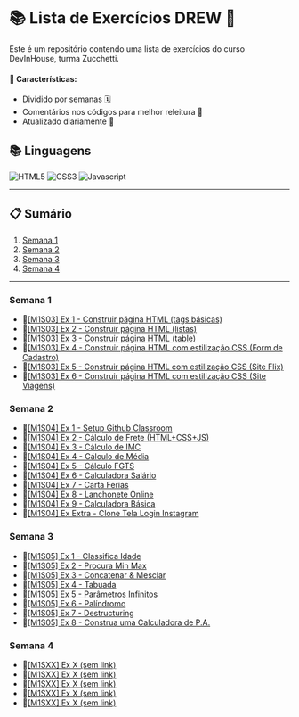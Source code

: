 # 📚 Lista de Exercícios DREW 🚀

Este é um repositório contendo uma lista de exercícios do curso DevInHouse, turma Zucchetti.

#### 🎯 Características:

- Dividido por semanas 🗓️
- Comentários nos códigos para melhor releitura 📝
- Atualizado diariamente 🔄

## 📚 Linguagens

![HTML5](https://img.shields.io/badge/html5-E34F26?style=for-the-badge&logo=html5&logoColor=black)
![CSS3](https://img.shields.io/badge/css3-1572B6?style=for-the-badge&logo=css3&logoColor=black)
![Javascript](https://img.shields.io/badge/javascript-F7DF1E?style=for-the-badge&logo=javascript&logoColor=black)

---

## 📋 Sumário

1. [Semana 1](#semana-1)
2. [Semana 2](#semana-2)
3. [Semana 3](#semana-3)
4. [Semana 4](#semana-4)

---

### Semana 1

- 🎈[[M1S03] Ex 1 - Construir página HTML (tags básicas)](https://github.com/vdr3w/trellodevinhouse/tree/main/semana-1/%5BM1S03%5D%20Ex%201)
- 🎈[[M1S03] Ex 2 - Construir página HTML (listas)](https://github.com/vdr3w/trellodevinhouse/tree/main/semana-1/%5BM1S03%5D%20Ex%202)
- 🎈[[M1S03] Ex 3 - Construir página HTML (table)](https://github.com/vdr3w/trellodevinhouse/tree/main/semana-1/%5BM1S03%5D%20Ex%203)
- 🎈[[M1S03] Ex 4 - Construir página HTML com estilização CSS (Form de Cadastro)](https://github.com/vdr3w/trellodevinhouse/tree/main/semana-1/%5BM1S03%5D%20Ex%204)
- 🎈[[M1S03] Ex 5 - Construir página HTML com estilização CSS (Site Flix)](https://github.com/vdr3w/trellodevinhouse/tree/main/semana-1/%5BM1S03%5D%20Ex%205)
- 🎈[[M1S03] Ex 6 - Construir página HTML com estilização CSS (Site Viagens)](https://github.com/vdr3w/trellodevinhouse/tree/main/semana-1/%5BM1S03%5D%20Ex%206)

### Semana 2

- 🎈[[M1S04] Ex 1 - Setup Github Classroom](https://github.com/vdr3w/trellodevinhouse/tree/main/semana-2/%5BM1S04%5D%20Ex%201)
- 🎈[[M1S04] Ex 2 - Cálculo de Frete (HTML+CSS+JS)](https://github.com/vdr3w/trellodevinhouse/tree/main/semana-2/%5BM1S04%5D%20Ex%202)
- 🎈[[M1S04] Ex 3 - Cálculo de IMC](https://github.com/vdr3w/trellodevinhouse/tree/main/semana-2/%5BM1S04%5D%20Ex%203)
- 🎈[[M1S04] Ex 4 - Cálculo de Média](https://github.com/vdr3w/trellodevinhouse/tree/main/semana-2/%5BM1S04%5D%20Ex%204)
- 🎈[[M1S04] Ex 5 - Cálculo FGTS](https://github.com/vdr3w/trellodevinhouse/tree/main/semana-2/%5BM1S04%5D%20Ex%205)
- 🎈[[M1S04] Ex 6 - Calculadora Salário](https://github.com/vdr3w/trellodevinhouse/tree/main/semana-2/%5BM1S04%5D%20Ex%206)
- 🎈[[M1S04] Ex 7 - Carta Ferias](https://github.com/vdr3w/trellodevinhouse/tree/main/semana-2/%5BM1S04%5D%20Ex%207)
- 🎈[[M1S04] Ex 8 - Lanchonete Online](https://github.com/vdr3w/trellodevinhouse/tree/main/semana-2/%5BM1S04%5D%20Ex%208)
- 🎈[[M1S04] Ex 9 - Calculadora Básica](https://github.com/vdr3w/trellodevinhouse/tree/main/semana-2/%5BM1S04%5D%20Ex%209)
- 🎈[[M1S04] Ex Extra - Clone Tela Login Instagram](https://github.com/vdr3w/trellodevinhouse/tree/main/semana-2/%5BM1S04%5D%20Ex%20Extra/clone%20instagram)

### Semana 3

- 🎈[[M1S05] Ex 1 - Classifica Idade](https://github.com/vdr3w/trellodevinhouse/tree/main/semana-3/%5BM1S05%5D%20Ex%201)
- 🎈[[M1S05] Ex 2 - Procura Min Max](https://github.com/vdr3w/trellodevinhouse/tree/main/semana-3/%5BM1S05%5D%20Ex%202)
- 🎈[[M1S05] Ex 3 - Concatenar & Mesclar](https://github.com/vdr3w/trellodevinhouse/tree/main/semana-3/%5BM1S05%5D%20Ex%203)
- 🎈[[M1S05] Ex 4 - Tabuada](https://github.com/vdr3w/trellodevinhouse/tree/main/semana-3/%5BM1S05%5D%20Ex%204)
- 🎈[[M1S05] Ex 5 - Parâmetros Infinitos](https://github.com/vdr3w/trellodevinhouse/tree/main/semana-3/%5BM1S05%5D%20Ex%205)
- 🎈[[M1S05] Ex 6 - Palíndromo](https://github.com/vdr3w/trellodevinhouse/tree/main/semana-3/%5BM1S05%5D%20Ex%206)
- 🎈[[M1S05] Ex 7 - Destructuring](https://github.com/vdr3w/trellodevinhouse/tree/main/semana-3/%5BM1S05%5D%20Ex%207)
- 🎈[[M1S05] Ex 8 - Construa uma Calculadora de P.A.](https://github.com/vdr3w/trellodevinhouse/tree/main/semana-3/%5BM1S05%5D%20Ex%208)

### Semana 4

- 🎈[[M1SXX] Ex X (sem link)](https://github.com/vdr3w/trellodevinhouse/tree/main#semana-1)
- 🎈[[M1SXX] Ex X (sem link)](https://github.com/vdr3w/trellodevinhouse/tree/main#semana-1)
- 🎈[[M1SXX] Ex X (sem link)](https://github.com/vdr3w/trellodevinhouse/tree/main#semana-1)
- 🎈[[M1SXX] Ex X (sem link)](https://github.com/vdr3w/trellodevinhouse/tree/main#semana-1)
- 🎈[[M1SXX] Ex X (sem link)](https://github.com/vdr3w/trellodevinhouse/tree/main#semana-1)
